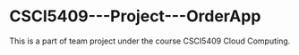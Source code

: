 # CSCI5409---Project---OrderApp
This is a part of team project under the course CSCI5409 Cloud Computing.
